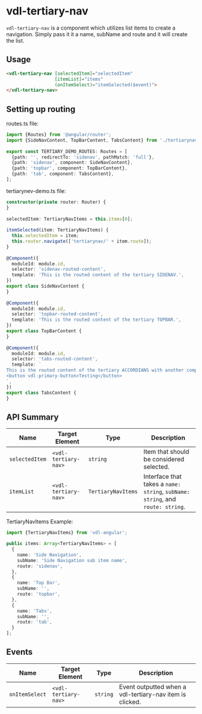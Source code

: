 # vdl-tertiary-nav

`vdl-tertiary-nav` is a component which utilizes list items to create a navigation.
Simply pass it it a name, subName and route and it will create the list.

## Usage
```html
<vdl-tertiary-nav [selectedItem]="selectedItem"
                  [itemList]="items"
                  (onItemSelect)="itemSelected($event)">
</vdl-tertiary-nav>
```

## Setting up routing
routes.ts file:
```typescript
import {Routes} from '@angular/router';
import {SideNavContent, TopBarContent, TabsContent} from './tertiarynav-demo';
 
export const TERTIARY_DEMO_ROUTES: Routes = [
  {path: '', redirectTo: 'sidenav', pathMatch: 'full'},
  {path: 'sidenav', component: SideNavContent},
  {path: 'topbar', component: TopBarContent},
  {path: 'tab', component: TabsContent},
];
```

tertiarynev-demo.ts file:
```typescript
constructor(private router: Router) {
}
 
selectedItem: TertiaryNavItems = this.items[0];
 
itemSelected(item: TertiaryNavItems) {
  this.selectedItem = item;
  this.router.navigate(['tertiarynav/' + item.route]);
}
 
@Component({
  moduleId: module.id,
  selector: 'sidenav-routed-content',
  template: 'This is the routed content of the tertiary SIDENAV.',
})
export class SideNavContent {
}
 
@Component({
  moduleId: module.id,
  selector: 'topbar-routed-content',
  template: 'This is the routed content of the tertiary TOPBAR.',
})
export class TopBarContent {
}
 
@Component({
  moduleId: module.id,
  selector: 'tabs-routed-content',
  template: `
This is the routed content of the tertiary ACCORDIANS with another component within.
<button vdl-primary-button>Testing</button>
`,
})
export class TabsContent {
}
```


## API Summary

| Name | Target Element | Type | Description |
| --- | --- | --- | --- |
| `selectedItem` | `<vdl-tertiary-nav>` | `string`| Item that should be considered selected. |
| `itemList` | `<vdl-tertiary-nav>` | `TertiaryNavItems`| Interface that takes a `name: string`, `subName: string`, and `route: string`. |
TertiaryNavItems Example:
```typescript
import {TertiaryNavItems} from 'vdl-angular';

public items: Array<TertiaryNavItems> = [
  {
    name: 'Side Navigation',
    subName: 'Side Navigation sub item name',
    route: 'sidenav',
  },
  {
    name: 'Top Bar',
    subName: '',
    route: 'topbar',
  },
  {
    name: 'Tabs',
    subName: '',
    route: 'tab',
  }
];
```

## Events

| Name | Target Element | Type | Description |
| --- | --- | --- | --- |
| `onItemSelect` | `<vdl-tertiary-nav>` | `string`| Event outputted when a vdl-tertiary-nav item is clicked. |
